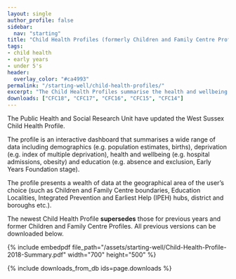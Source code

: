 ```yaml
---
layout: single
author_profile: false
sidebar:
  nav: "starting"
title: "Child Health Profiles (formerly Children and Family Centre Profiles)"
tags:
- child health
- early years
- under 5's
header:
  overlay_color: "#ca4993"
permalink: "/starting-well/child-health-profiles/"
excerpt: "The Child Health Profiles summarise the health and wellbeing of the child population of West Sussex"
downloads: ["CFC18", "CFC17", "CFC16", "CFC15", "CFC14"]
---
```


The Public Health and Social Research Unit have updated the West Sussex Child Health Profile. 

The profile is an interactive dashboard that summarises a wide range of data including demographics (e.g. population estimates, births), deprivation (e.g. index of multiple deprivation), health and wellbeing (e.g. hospital admissions, obesity) and education (e.g. absence and exclusion, Early Years Foundation stage).

The profile presents a wealth of data at the geographical area of the user’s choice (such as Children and Family Centre boundaries, Education Localities, Integrated Prevention and Earliest Help (IPEH) hubs, district and boroughs etc.).

The newest Child Health Profile **supersedes** those for previous years and former Children and Family Centre Profiles. All previous versions can be downloaded below.

{% include embedpdf file_path="/assets/starting-well/Child-Health-Profile-2018-Summary.pdf" width="700" height="500" %}

{% include downloads_from_db ids=page.downloads %}
